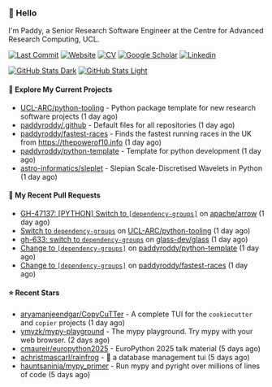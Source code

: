 ### 👋 Hello

I'm Paddy, a Senior Research Software Engineer at the Centre for Advanced
Research Computing, UCL.

[![Last Commit](https://img.shields.io/github/last-commit/paddyroddy/paddyroddy/main?label=updated)](https://github.com/paddyroddy)
[![Website](https://img.shields.io/badge/GitHub%20Pages-222?logo=githubpages&logoColor=fff&style=for-the-badge&style=flat)](https://paddyroddy.github.io)
[![CV](https://img.shields.io/badge/CV-PDF-pink.svg)](https://paddyroddy.github.io/cv)
[![Google Scholar](https://img.shields.io/badge/Google%20Scholar-4285F4?logo=googlescholar&logoColor=fff&style=for-the-badge&style=flat)](https://scholar.google.com/citations?user=OFigHUwAAAAJ)
[![Linkedin](https://img.shields.io/badge/LinkedIn-0A66C2?logo=linkedin&logoColor=fff&style=for-the-badge&style=flat)](https://www.linkedin.com/in/patrickjamesroddy)

[![GitHub Stats Dark](https://github-readme-stats-paddyroddy.vercel.app/api?username=paddyroddy&disable_animations=true&hide_border=true&hide_title=true&include_all_commits=true&rank_icon=github&show=prs_merged,reviews&show_icons=true&theme=tokyonight)](https://github.com/paddyroddy/paddyroddy#gh-dark-mode-only)
[![GitHub Stats Light](https://github-readme-stats-paddyroddy.vercel.app/api?username=paddyroddy&disable_animations=true&hide_border=true&hide_title=true&include_all_commits=true&rank_icon=github&show=prs_merged,reviews&show_icons=true&theme=default)](https://github.com/paddyroddy/paddyroddy#gh-light-mode-only)

#### 👷 Explore My Current Projects

- [UCL-ARC/python-tooling](https://github.com/UCL-ARC/python-tooling) - Python package template for new research software projects
  (1 day ago)
- [paddyroddy/.github](https://github.com/paddyroddy/.github) - Default files for all repositories
  (1 day ago)
- [paddyroddy/fastest-races](https://github.com/paddyroddy/fastest-races) - Finds the fastest running races in the UK from https://thepowerof10.info
  (1 day ago)
- [paddyroddy/python-template](https://github.com/paddyroddy/python-template) - Template for python development
  (1 day ago)
- [astro-informatics/sleplet](https://github.com/astro-informatics/sleplet) - Slepian Scale-Discretised Wavelets in Python
  (1 day ago)

#### 🔨 My Recent Pull Requests

- [GH-47137: [PYTHON] Switch to `[dependency-groups]`](https://github.com/apache/arrow/pull/47176) on [apache/arrow](https://github.com/apache/arrow)
  (1 day ago)
- [Switch to `dependency-groups`](https://github.com/UCL-ARC/python-tooling/pull/585) on [UCL-ARC/python-tooling](https://github.com/UCL-ARC/python-tooling)
  (1 day ago)
- [gh-633: switch to `dependency-groups`](https://github.com/glass-dev/glass/pull/634) on [glass-dev/glass](https://github.com/glass-dev/glass)
  (1 day ago)
- [Change to `[dependency-groups]`](https://github.com/paddyroddy/python-template/pull/194) on [paddyroddy/python-template](https://github.com/paddyroddy/python-template)
  (1 day ago)
- [Change to `[dependency-groups]`](https://github.com/paddyroddy/fastest-races/pull/11) on [paddyroddy/fastest-races](https://github.com/paddyroddy/fastest-races)
  (1 day ago)

#### ⭐ Recent Stars

- [aryamanjeendgar/CopyCuTTer](https://github.com/aryamanjeendgar/CopyCuTTer) - A complete TUI for the `cookiecutter` and `copier` projects
  (1 day ago)
- [ymyzk/mypy-playground](https://github.com/ymyzk/mypy-playground) - The mypy playground. Try mypy with your web browser.
  (2 days ago)
- [cmaureir/europython2025](https://github.com/cmaureir/europython2025) - EuroPython 2025 talk material
  (5 days ago)
- [achristmascarl/rainfrog](https://github.com/achristmascarl/rainfrog) - 🐸 a database management tui
  (5 days ago)
- [hauntsaninja/mypy_primer](https://github.com/hauntsaninja/mypy_primer) - Run mypy and pyright over millions of lines of code
  (5 days ago)
